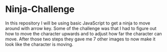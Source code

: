 # Ninja-Challenge
In this repository I will be using basic JavaScript to get a ninja to move around with arrow key.
Some of the challenge was that I had to figure out how to move the character upwards 
and to adjust how far the character can move. After those two steps they gave me 7 other 
images to now make it look like the character is moving.
